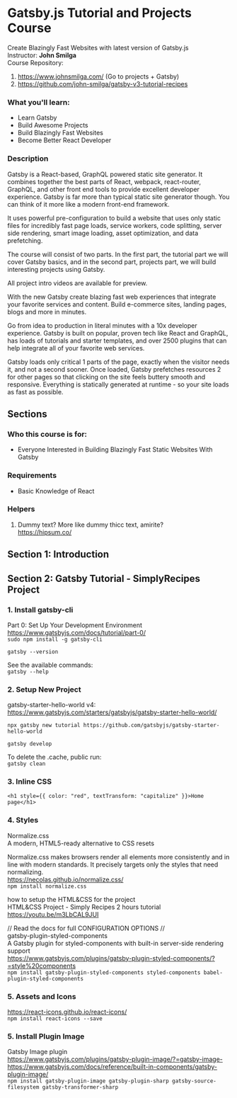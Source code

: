 # Gatsby.js Tutorial and Projects Course

Create Blazingly Fast Websites with latest version of Gatsby.js  
Instructor: **John Smilga**  
Course Repository:

1. https://www.johnsmilga.com/ (Go to projects + Gatsby)
2. https://github.com/john-smilga/gatsby-v3-tutorial-recipes

### What you'll learn:

- Learn Gatsby
- Build Awesome Projects
- Build Blazingly Fast Websites
- Become Better React Developer

### Description

Gatsby is a React-based, GraphQL powered static site generator. It combines together the best parts of React, webpack, react-router, GraphQL, and other front end tools to provide excellent developer experience. Gatsby is far more than typical static site generator though. You can think of it more like a modern front-end framework.

It uses powerful pre-configuration to build a website that uses only static files for incredibly fast page loads, service workers, code splitting, server side rendering, smart image loading, asset optimization, and data prefetching.

The course will consist of two parts. In the first part, the tutorial part we will cover Gatsby basics, and in the second part, projects part, we will build interesting projects using Gatsby.

All project intro videos are available for preview.

With the new Gatsby create blazing fast web experiences that integrate your favorite services and content. Build e-commerce sites, landing pages, blogs and more in minutes.

Go from idea to production in literal minutes with a 10x developer experience. Gatsby is built on popular, proven tech like React and GraphQL, has loads of tutorials and starter templates, and over 2500 plugins that can help integrate all of your favorite web services.

Gatsby loads only critical 1 parts of the page, exactly when the visitor needs it, and not a second sooner. Once loaded, Gatsby prefetches resources 2 for other pages so that clicking on the site feels buttery smooth and responsive. Everything is statically generated at runtime - so your site loads as fast as possible.

## Sections

### Who this course is for:

- Everyone Interested in Building Blazingly Fast Static Websites With Gatsby

### Requirements

- Basic Knowledge of React

### Helpers

1. Dummy text? More like dummy thicc text, amirite?  
   https://hipsum.co/

## Section 1: Introduction

## Section 2: Gatsby Tutorial - SimplyRecipes Project

### 1. Install gatsby-cli

Part 0: Set Up Your Development Environment  
https://www.gatsbyjs.com/docs/tutorial/part-0/  
`sudo npm install -g gatsby-cli`

`gatsby --version`

See the available commands:  
`gatsby --help`

### 2. Setup New Project

gatsby-starter-hello-world v4:  
https://www.gatsbyjs.com/starters/gatsbyjs/gatsby-starter-hello-world/

`npx gatsby new tutorial https://github.com/gatsbyjs/gatsby-starter-hello-world`

`gatsby develop`

To delete the .cache, public run:  
`gatsby clean`

### 3. Inline CSS

`<h1 style={{ color: "red", textTransform: "capitalize" }}>Home page</h1>`

### 4. Styles

Normalize.css  
A modern, HTML5-ready alternative to CSS resets

Normalize.css makes browsers render all elements more consistently and in line with modern standards. It precisely targets only the styles that need normalizing.  
https://necolas.github.io/normalize.css/  
`npm install normalize.css`

how to setup the HTML&CSS for the project  
HTML&CSS Project - Simply Recipes 2 hours tutorial  
https://youtu.be/m3LbCAL9JUI

// Read the docs for full CONFIGURATION OPTIONS //  
gatsby-plugin-styled-components  
A Gatsby plugin for styled-components with built-in server-side rendering support  
https://www.gatsbyjs.com/plugins/gatsby-plugin-styled-components/?=style%20components  
`npm install gatsby-plugin-styled-components styled-components babel-plugin-styled-components`

### 5. Assets and Icons

https://react-icons.github.io/react-icons/  
`npm install react-icons --save`

### 5. Install Plugin Image

Gatsby Image plugin  
https://www.gatsbyjs.com/plugins/gatsby-plugin-image/?=gatsby-image-  
https://www.gatsbyjs.com/docs/reference/built-in-components/gatsby-plugin-image/  
`npm install gatsby-plugin-image gatsby-plugin-sharp gatsby-source-filesystem gatsby-transformer-sharp`

